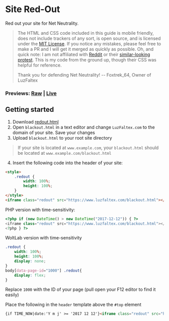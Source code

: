 # Site Red-Out
Red out your site for Net Neutrality.

> The HTML and CSS code included in this guide is mobile friendly, does not include trackers of any sort, is open source, and is licensed under the [MIT License](license.md). If you notice any mistakes, please feel free to make a PR and I will get it merged as quickly as possible. Oh, and quick note: I am not affiliated with [Reddit](https://www.reddit.com) or their [similar-looking protest](https://www.reddit.com/r/FFTFCSSTEST/). This is my code from the ground up, though their CSS was helpful for reference.
>
> Thank you for defending Net Neutrality! -- Foxtrek_64, Owner of LuzFaltex

### Previews: [Raw](https://www.luzfaltex.com/blackout.html) | [Live](https://www.luzfaltex.com)

## Getting started
1. Download [redout.html](redout.html)
2. Open `blackout.html` in a text editor and change `LuzFaltex.com` to the domain of your site. Save your changes
3. Upload `blackout.html` to your root site directory

> If your site is located at `www.example.com`, your `blackout.html` should be located at `www.example.com/blackout.html`

4. Insert the following code into the header of your site:

```html
<style>
    .redout {
        width: 100%;
        height: 100%;
    }
</style>
<iframe class="redout" src="https://www.luzfaltex.com/blackout.html"></iframe>
```

PHP version with time-sensitivity:
```php
<?php if (new DateTime() > new DateTime("2017-12-12")) { ?>
<iframe class="redout" src="https://www.luzfaltex.com/blackout.html"></iframe>
<?php } ?>
```

WoltLab version with time-sensitivity
```css
.redout {
	width: 100%;
	height: 100%;
	display: none;
}
body[data-page-id="1000"] .redout{
	display: flex;
}
```
Replace `1000` with the ID of your page (pull open your F12 editor to find it easily)

Place the following in the `header` template above the `#top` element
```html
{if TIME_NOW|date:'Y m j' >= '2017 12 12'}<iframe class="redout" src="https://www.luzfaltex.com/blackout.html"></iframe>{/if}
```
